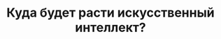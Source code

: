 ---
title: "Куда будет расти искусственный интеллект?"
categories:
  - talks
  - bright
tags:
  - Тренды ИИ
header:
  teaser: http://brightmagazine.ru/wp-content/uploads/2022/10/christina-wocintechchat-com-qZYNQp_Lm3o-unsplash.jpg
link: http://brightmagazine.ru/ie/
excerpt: "Вместе с заместителем декана по учебной работе Финансового университета Михаилом Коротеевым разбираемся в будущем искусственного интеллекта."
---
